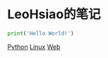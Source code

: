 # LeoHsiao的笔记

```python
print('Hello World!')
```

<!-- 首页的目录，拷贝navbar.md的Notes部分 -->
[Python](docs/Python/index.md)
[Linux](docs/Linux/index.md)
[Web](docs/Web/index.md)
